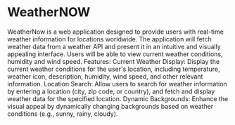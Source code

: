 # WeatherNOW
WeatherNow is a web application designed to provide users with real-time weather information for locations worldwide. The application will fetch weather data from a weather API and present it in an intuitive and visually appealing interface. Users will be able to view current weather conditions, humidity and wind speed. 
Features: 
Current Weather Display: 
Display the current weather conditions for the user's location, including temperature, weather icon, description, humidity, wind speed, and other relevant information. 
Location Search: 
Allow users to search for weather information by entering a location (city, zip code, or country), and fetch and display weather data for the specified location. 
Dynamic Backgrounds: 
Enhance the visual appeal by dynamically changing backgrounds based on weather conditions (e.g., sunny, rainy, cloudy).


